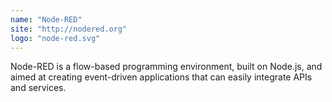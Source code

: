 ```yaml
---
name: "Node-RED"
site: "http://nodered.org"
logo: "node-red.svg"
---
```


Node-RED is a flow-based programming environment, built on Node.js, and aimed at creating event-driven applications that can easily integrate APIs and services.
